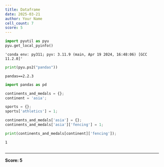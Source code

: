 ```yaml
---
title: Dataframe
date: 2025-03-21
author: Your Name
cell_count: 7
score: 5
---
```


```python
import pyutil as pyu
pyu.get_local_pyinfo()
```




    'conda env: py311; pyv: 3.11.9 (main, Apr 19 2024, 16:48:06) [GCC 11.2.0]'




```python
print(pyu.ps2("pandas"))
```

    pandas==2.2.3
    



```python
import pandas as pd
```


```python
continents_and_medals = {};
continent = 'asia';
```


```python
sports = {};
sports['athletics'] = 1;

continents_and_medals['asia'] = {};
continents_and_medals['asia']['fencing'] = 1;

```


```python
print(continents_and_medals[continent]['fencing']);

```

    1



```python

```


---
**Score: 5**